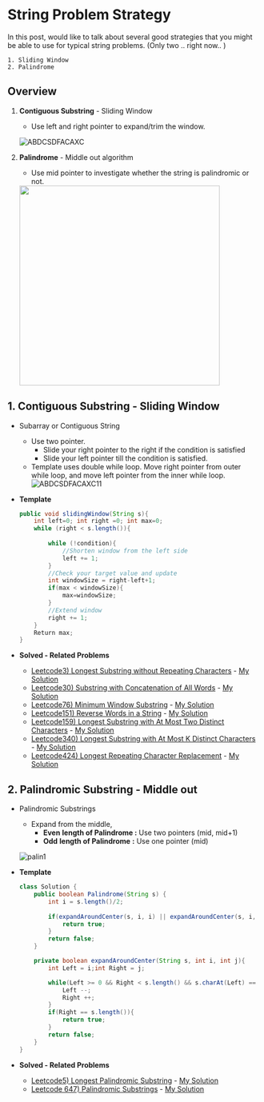 # String Problem Strategy

In this post, would like to talk about several good strategies that you might be able to use for typical string problems. (Only two .. right now.. )

```
1. Sliding Window
2. Palindrome
```

## Overview

1. **Contiguous Substring** - Sliding Window

   - Use left and right pointer to expand/trim the window. 

   
   ![ABDCSDFACAXC](https://user-images.githubusercontent.com/37058233/140412014-f8954eb1-17e7-48ec-856d-45f9e916e42a.gif)
   
2. **Palindrome** - Middle out algorithm

   - Use mid pointer to investigate whether the string is palindromic or not. 

   <img src="https://user-images.githubusercontent.com/37058233/140420408-967c7b4b-7df2-4c33-8b3e-36d9258e3894.gif" style="width :400px">

## 1. **Contiguous Substring** - Sliding Window

- Subarray  or Contiguous String 
  - Use two pointer.
    - Slide your right pointer to the right if the condition is satisfied
    - Slide your left pointer till the condition is satisfied.
  - Template uses double while loop. Move right pointer from outer while loop, and move left pointer from the inner while loop.![ABDCSDFACAXC11](https://user-images.githubusercontent.com/37058233/140412128-5a010c9a-54ec-42dd-a67b-e474a9cde3dd.gif)
  
- **Template**

  ```java
  public void slidingWindow(String s){
      int left=0; int right =0; int max=0;
      while (right < s.length()){
          
          while (!condition){
              //Shorten window from the left side
              left += 1;
          }
          //Check your target value and update
          int windowSize = right-left+1;
          if(max < windowSize){
              max=windowSize; 
          }
          //Extend window
          right += 1;
      }
      Return max;
  }
  ```
  
- **Solved - Related Problems**

  - [Leetcode3) Longest Substring without Repeating Characters](https://leetcode.com/problems/longest-substring-without-repeating-characters)  -   [My Solution](https://yejip.com/algo/2021-04-21-LeetcodeStr3/)
  - [Leetcode30) Substring with Concatenation of All Words]()  - [My Solution](https://yejip.com/algo/2021-11-02-LeetcodeStr30/)
  - [Leetcode76) Minimum Window Substring](https://leetcode.com/problems/minimum-window-substring/)  - [My Solution](https://yejip.com/algo/2021-11-01-LeetcodeStr76/)
  - [Leetcode151) Reverse Words in a String](https://leetcode.com/problems/reverse-words-in-a-string/)  - [My Solution](https://yejip.com/algo/2021-04-15-LeetcodeStr151/)
  - [Leetcode159) Longest Substring with At Most Two Distinct Characters](https://leetcode.com/problems/longest-substring-with-at-most-two-distinct-characters) - [My Solution](https://yejip.com/algo/2021-11-02-LeetcodeStr159/)
  - [Leetcode340) Longest Substring with At Most K Distinct Characters](https://leetcode.com/problems/longest-substring-with-at-most-k-distinct-characters) - [My Solution](https://yejip.com/algo/2021-11-02-LeetcodeStr340/)
  - [Leetcode424) Longest Repeating Character Replacement](https://leetcode.com/problems/longest-repeating-character-replacement) - [My Solution](https://yejip.com/algo/2021-10-28-LeetcodeStr424/)

## 2. Palindromic Substring - Middle out

- Palindromic Substrings
  - Expand from the middle, 
    - **Even** **length of Palindrome :** Use two pointers (mid, mid+1)
    - **Odd** **length of Palindrome** **:** Use one pointer (mid)

  ![palin1](https://user-images.githubusercontent.com/37058233/140420422-07c304cd-91be-4c31-a936-6d6f8c3f4bbe.gif)

- **Template**

  ```java
  class Solution {
      public boolean Palindrome(String s) {
          int i = s.length()/2;   
          
          if(expandAroundCenter(s, i, i) || expandAroundCenter(s, i, i+1)){
              return true;
          }
          return false;
      }
  
      private boolean expandAroundCenter(String s, int i, int j){
          int Left = i;int Right = j;
  
          while(Left >= 0 && Right < s.length() && s.charAt(Left) == s.charAt(Right)){
              Left --;
              Right ++;
          }
          if(Right == s.length()){
              return true;
          }
          return false;
      }
  }
  ```

- **Solved - Related Problems**
  - [Leetcode5) Longest Palindromic Substring](https://leetcode.com/problems/longest-palindromic-substring) - [My Solution](https://yejip.com/algo/2021-04-21-LeetcodeStr5/)
  - [Leetcode 647) Palindromic Substrings](https://leetcode.com/problems/palindromic-substrings) - [My Solution](https://yejip.com/algo/2021-11-01-LeetcodeStr647/)

